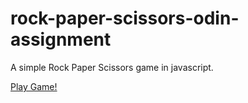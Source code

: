 # rock-paper-scissors-odin-assignment

A simple Rock Paper Scissors game in javascript.

[Play Game!](https://jarullah.github.io/rock-paper-scissors-odin-assignment/)